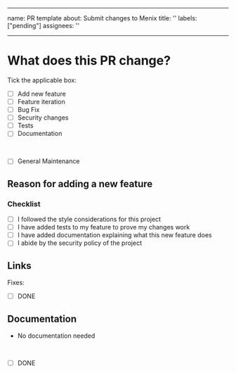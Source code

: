 <!--
SPDX-FileCopyrightText: Menix-OS Team <info@menix-os.org>
SPDX-License-Identifier: LGPL-2.1-or-later
-->
---
name: PR template
about: Submit changes to Menix
title: ''
labels: ["pending"]
assignees: ''


---

# What does this PR change?

<!-- Provide a short description of what exactly your PR changes here -->

Tick the applicable box:
- [ ] Add new feature
- [ ] Feature iteration
- [ ] Bug Fix
- [ ] Security changes
- [ ] Tests
- [ ] Documentation
<br/>

- [ ] General Maintenance

<!-- Other please specify -->

## Reason for adding a new feature

<!-- If you add a new feature, please provide a brief summary on your reasons for your addition. -->

### Checklist

- [ ] I followed the style considerations for this project
- [ ] I have added tests to my feature to prove my changes work
- [ ] I have added documentation explaining what this new feature does
- [ ] I abide by the security policy of the project

## Links

<!-- In case you changes fix an existing issue please link it below: -->

Fixes:

- [ ] DONE

## Documentation

<!-- Provide a description about documentation changes necessary or done here. -->

- No documentation needed
<br/>

- [ ] DONE

